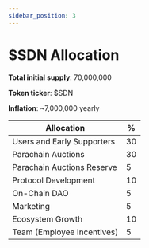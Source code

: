 ```yaml
---
sidebar_position: 3
---
```


# $SDN Allocation

**Total initial supply**: 70,000,000

**Token ticker**: $SDN

**Inflation**: ~7,000,000 yearly

| Allocation | % |
|----|----|
|Users and Early Supporters| 30|
|Parachain Auctions | 30 |
| Parachain Auctions Reserve | 5|
| Protocol Development | 10 |
|On-Chain DAO| 5|
|Marketing | 5 |
| Ecosystem Growth | 10 |
| Team (Employee Incentives) | 5 |
